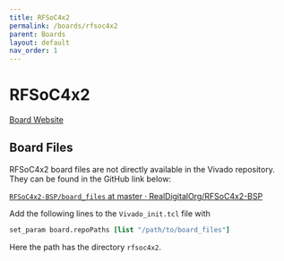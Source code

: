 ```yaml
---
title: RFSoC4x2
permalink: /boards/rfsoc4x2
parent: Boards
layout: default
nav_order: 1
---
```


# RFSoC4x2

[Board Website](https://www.amd.com/en/corporate/university-program/aup-boards/rfsoc4x2.html)

## Board Files

RFSoC4x2 board files are not directly available in the Vivado repository.
They can be found in the GitHub link below:

[`RFSoC4x2-BSP/board_files` at master · RealDigitalOrg/RFSoC4x2-BSP](https://github.com/RealDigitalOrg/RFSoC4x2-BSP/tree/master/board_files)

Add the following lines to the `Vivado_init.tcl` file with

```tcl
set_param board.repoPaths [list "/path/to/board_files"]
```

Here the path has the directory `rfsoc4x2`.
